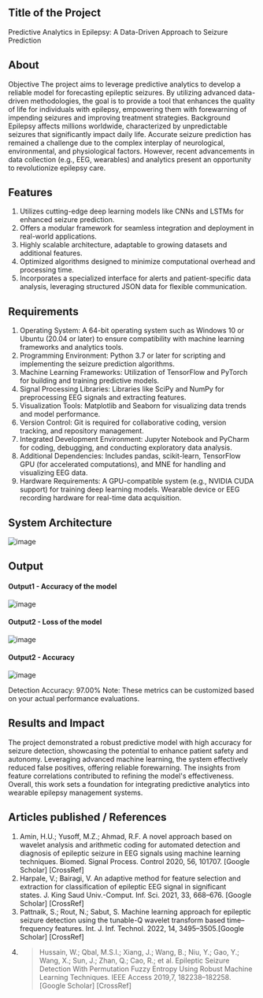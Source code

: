 ## Title of the Project
Predictive Analytics in Epilepsy: A Data-Driven Approach to Seizure Prediction

## About
Objective
The project aims to leverage predictive analytics to develop a reliable model for forecasting epileptic seizures. By utilizing advanced data-driven methodologies, the goal is to provide a tool that enhances the quality of life for individuals with epilepsy, empowering them with forewarning of impending seizures and improving treatment strategies.
Background
Epilepsy affects millions worldwide, characterized by unpredictable seizures that significantly impact daily life. Accurate seizure prediction has remained a challenge due to the complex interplay of neurological, environmental, and physiological factors. However, recent advancements in data collection (e.g., EEG, wearables) and analytics present an opportunity to revolutionize epilepsy care.

## Features
1. Utilizes cutting-edge deep learning models like CNNs and LSTMs for enhanced seizure prediction.
2. Offers a modular framework for seamless integration and deployment in real-world applications.
3. Highly scalable architecture, adaptable to growing datasets and additional features.
4. Optimized algorithms designed to minimize computational overhead and processing time.
5. Incorporates a specialized interface for alerts and patient-specific data analysis, leveraging structured JSON data for flexible communication.

## Requirements
1. Operating System: A 64-bit operating system such as Windows 10 or Ubuntu (20.04 or later) to ensure compatibility with machine learning frameworks and analytics tools.
2. Programming Environment: Python 3.7 or later for scripting and implementing the seizure prediction algorithms.
3. Machine Learning Frameworks: Utilization of TensorFlow and PyTorch for building and training predictive models.
4. Signal Processing Libraries: Libraries like SciPy and NumPy for preprocessing EEG signals and extracting features.
5. Visualization Tools: Matplotlib and Seaborn for visualizing data trends and model performance.
6. Version Control: Git is required for collaborative coding, version tracking, and repository management.
7. Integrated Development Environment: Jupyter Notebook and PyCharm for coding, debugging, and conducting exploratory data analysis.
8. Additional Dependencies: Includes pandas, scikit-learn, TensorFlow GPU (for accelerated computations), and MNE for handling and visualizing EEG data.
9. Hardware Requirements:
A GPU-compatible system (e.g., NVIDIA CUDA support) for training deep learning models.
Wearable device or EEG recording hardware for real-time data acquisition.

## System Architecture
![image](https://github.com/user-attachments/assets/b6a3d099-f0d2-46a8-a6da-0a786dcd3ecc)


## Output
#### Output1 - Accuracy of the model
![image](https://github.com/user-attachments/assets/fe7b92e1-2c5f-489b-a862-1c311f4bb06d)
#### Output2 - Loss of the model
![image](https://github.com/user-attachments/assets/61b17c80-2264-44b0-a73c-da0035e0f431)
#### Output2 - Accuracy
![image](https://github.com/user-attachments/assets/55ab2624-249e-4a21-887b-a9d602908d8d)



Detection Accuracy: 97.00%
Note: These metrics can be customized based on your actual performance evaluations.


## Results and Impact
The project demonstrated a robust predictive model with high accuracy for seizure detection, showcasing the potential to enhance patient safety and autonomy. Leveraging advanced machine learning, the system effectively reduced false positives, offering reliable forewarning. The insights from feature correlations contributed to refining the model's effectiveness. Overall, this work sets a foundation for integrating predictive analytics into wearable epilepsy management systems.

## Articles published / References
1. Amin, H.U.; Yusoff, M.Z.; Ahmad, R.F. A novel approach based on wavelet analysis and arithmetic coding for automated detection and diagnosis of epileptic seizure in EEG signals using machine learning techniques. Biomed. Signal Process. Control 2020, 56, 101707. [Google Scholar] [CrossRef]
2.  Harpale, V.; Bairagi, V. An adaptive method for feature selection and extraction for classification of epileptic EEG signal in significant states. J. King Saud Univ.-Comput. Inf. Sci. 2021, 33, 668–676. [Google Scholar] [CrossRef]
3. Pattnaik, S.; Rout, N.; Sabut, S. Machine learning approach for epileptic seizure detection using the tunable-Q wavelet transform based time–frequency features. Int. J. Inf. Technol. 2022, 14, 3495–3505.[Google Scholar] [CrossRef]
4. > Hussain, W.; Qbal, M.S.I.; Xiang, J.; Wang, B.; Niu, Y.; Gao, Y.; Wang, X.; Sun, J.; Zhan, Q.; Cao, R.; et al. Epileptic Seizure Detection With Permutation Fuzzy Entropy Using Robust Machine Learning Techniques. IEEE Access 2019,7, 182238–182258. [Google Scholar] [CrossRef]







